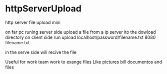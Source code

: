# httpServerUpload
http server file upload mini

on far pc runing server side upload 
a file from a ip server 
ito the dowload directory
on client side run upload localhost/password/filename.txt 8080 filename.txt

in the serve side will recive the file


Useful for work team work to exange files
Like pictures bill documentos and files

